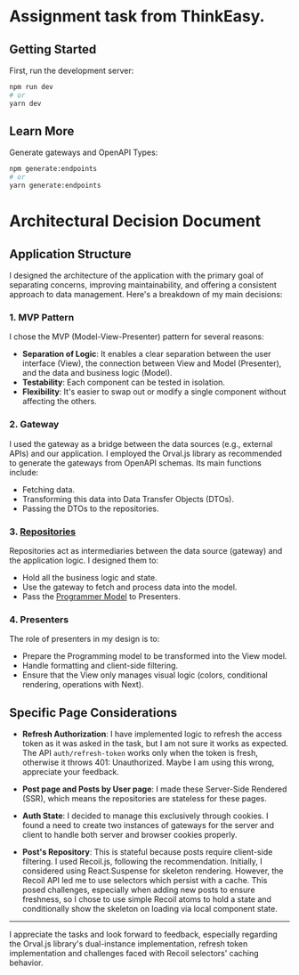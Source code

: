 # Assignment task from ThinkEasy.

## Getting Started

First, run the development server:

```bash
npm run dev
# or
yarn dev
```

## Learn More

Generate gateways and OpenAPI Types:

```bash
npm generate:endpoints
# or
yarn generate:endpoints
```

# Architectural Decision Document

## Application Structure

I designed the architecture of the application with the primary goal of separating concerns, improving maintainability, and offering a consistent approach to data management. Here's a breakdown of my main decisions:

### **1. MVP Pattern**

I chose the MVP (Model-View-Presenter) pattern for several reasons:

- **Separation of Logic**: It enables a clear separation between the user interface (View), the connection between View and Model (Presenter), and the data and business logic (Model).
- **Testability**: Each component can be tested in isolation.
- **Flexibility**: It's easier to swap out or modify a single component without affecting the others.

### **2. Gateway**

I used the gateway as a bridge between the data sources (e.g., external APIs) and our application. I employed the Orval.js library as recommended to generate the gateways from OpenAPI schemas. Its main functions include:

- Fetching data.
- Transforming this data into Data Transfer Objects (DTOs).
- Passing the DTOs to the repositories.

### **3. [Repositories](https://martinfowler.com/eaaCatalog/repository.html)**

Repositories act as intermediaries between the data source (gateway) and the application logic. I designed them to:

- Hold all the business logic and state.
- Use the gateway to fetch and process data into the model.
- Pass the [Programmer Model](https://en.wikipedia.org/wiki/Programming_model) to Presenters.

### **4. Presenters**

The role of presenters in my design is to:

- Prepare the Programming model to be transformed into the View model.
- Handle formatting and client-side filtering.
- Ensure that the View only manages visual logic (colors, conditional rendering, operations with Next).

## Specific Page Considerations

- **Refresh Authorization**: I have implemented logic to refresh the access token as it was asked in the task, but I am not sure it works as expected. The API `auth/refresh-token` works only when the token is fresh, otherwise it throws 401: Unauthorized. Maybe I am using this wrong, appreciate your feedback.
- **Post page and Posts by User page**: I made these Server-Side Rendered (SSR), which means the repositories are stateless for these pages.
- **Auth State**: I decided to manage this exclusively through cookies. I found a need to create two instances of gateways for the server and client to handle both server and browser cookies properly.

- **Post's Repository**: This is stateful because posts require client-side filtering. I used Recoil.js, following the recommendation. Initially, I considered using React.Suspense for skeleton rendering. However, the Recoil API led me to use selectors which persist with a cache. This posed challenges, especially when adding new posts to ensure freshness, so I chose to use simple Recoil atoms to hold a state and conditionally show the skeleton on loading via local component state.

---

I appreciate the tasks and look forward to feedback, especially regarding the Orval.js library's dual-instance implementation, refresh token implementation and challenges faced with Recoil selectors' caching behavior.
